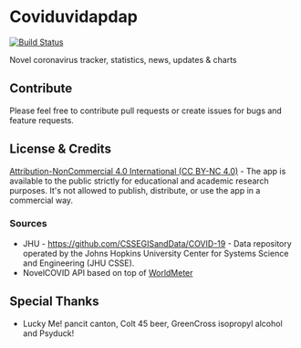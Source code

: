 # Coviduvidapdap #

[![Build Status](https://travis-ci.org/KSym04/coviduvidapdap.svg?branch=master)](https://travis-ci.org/KSym04/coviduvidapdap)

Novel coronavirus tracker, statistics, news, updates & charts

## Contribute ##

Please feel free to contribute pull requests or create issues for bugs and feature requests.

## License & Credits ##

<a href="http://creativecommons.org/licenses/by-nc/4.0/">Attribution-NonCommercial 4.0 International (CC BY-NC 4.0)</a> - The app is available to the public strictly for educational and academic research purposes. It's not allowed to publish, distribute, or use the app in a commercial way.

### Sources ###

* JHU - https://github.com/CSSEGISandData/COVID-19 - Data repository operated by the Johns Hopkins University Center for Systems Science and Engineering (JHU CSSE).
* NovelCOVID API based on top of <a href="https://www.worldometers.info/coronavirus/">WorldMeter</a>

## Special Thanks ##

* Lucky Me! pancit canton, Colt 45 beer, GreenCross isopropyl alcohol and Psyduck!